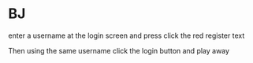 # BJ
enter a username at the login screen and press click the red register text

Then using the same username click the login button and play away
